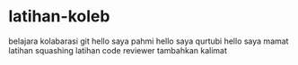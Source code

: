 # latihan-koleb
belajara kolabarasi git
hello saya pahmi
hello saya qurtubi
hello saya mamat
latihan squashing
latihan code reviewer
tambahkan kalimat
